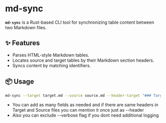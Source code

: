 
# md-sync

**`md-sync`** is a Rust-based CLI tool for synchronizing table content between two Markdown files.

## ✨ Features

- Parses HTML-style Markdown tables.
- Locates source and target tables by their Markdown section headers.
- Syncs content by matching identifiers.

## 📦 Usage

```sh
md-sync --target target.md --source source.md --header-target "### Target Header {#anchor}" --header-source "### Source Header" --field "TargetField=SourceField" [--field "AnotherTarget=AnotherSource"] [--verbose]
```

- You can add as many fields as needed and if there are same headers in Target and Source files you can mention it once just as --header
- Also you can exclude --verbose flag if you dont need additional logging


